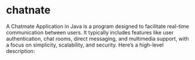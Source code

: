 # chatnate
A Chatmate Application in Java is a program designed to facilitate real-time communication between users. It typically includes features like user authentication, chat rooms, direct messaging, and multimedia support, with a focus on simplicity, scalability, and security. Here’s a high-level description:
